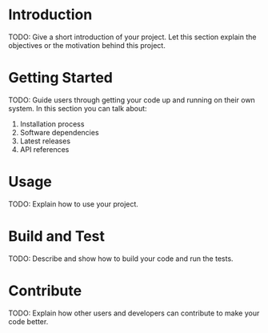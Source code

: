# Introduction
TODO: Give a short introduction of your project. Let this section explain the objectives or the motivation behind this project.

# Getting Started
TODO: Guide users through getting your code up and running on their own system. In this section you can talk about:
1. Installation process
2. Software dependencies
3. Latest releases
4. API references

# Usage
TODO: Explain how to use your project.

# Build and Test
TODO: Describe and show how to build your code and run the tests.

# Contribute
TODO: Explain how other users and developers can contribute to make your code better.
